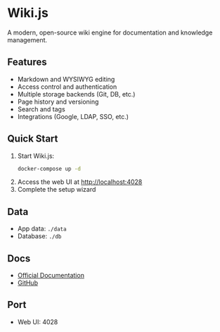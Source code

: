 # Wiki.js

A modern, open-source wiki engine for documentation and knowledge management.

## Features
- Markdown and WYSIWYG editing
- Access control and authentication
- Multiple storage backends (Git, DB, etc.)
- Page history and versioning
- Search and tags
- Integrations (Google, LDAP, SSO, etc.)

## Quick Start
1. Start Wiki.js:
   ```bash
   docker-compose up -d
   ```
2. Access the web UI at [http://localhost:4028](http://localhost:4028)
3. Complete the setup wizard

## Data
- App data: `./data`
- Database: `./db`

## Docs
- [Official Documentation](https://docs.requarks.io/)
- [GitHub](https://github.com/Requarks/wiki)

## Port
- Web UI: 4028 